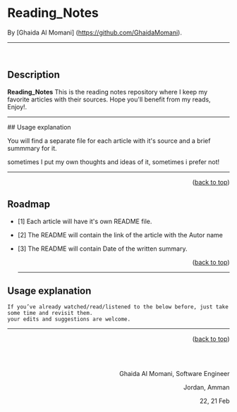 # Reading_Notes

<!-- This is the reading notes repository where I keep my favorite articles with their sources.
       
       Hope you'll benefit from my reads, Enjoy!


-->




By [Ghaida Al Momani] (https://github.com/GhaidaMomani).
<br/>
<hr/>
<br/>

## Description
**Reading_Notes** This is the reading notes repository where I keep my favorite articles with their sources.
                   Hope you'll benefit from my reads, Enjoy!.



<hr/>
## Usage explanation


You will find a separate file for each article with it's source and a brief summmary for it.

sometimes I put my own thoughts and ideas of it, sometimes i prefer not!


<hr/>
    <p align="right">(<a href="#top">back to top</a>)</p>

<!-- ROADMAP -->
## Roadmap

- [1] Each article will have it's own README file.
- [2] The README will contain the link of the article with the Autor name
- [3] The README will contain Date of the written summary.



    <p align="right">(<a href="#top">back to top</a>)</p>


   <hr/>
## Usage explanation


    If you’ve already watched/read/listened to the below before, just take some time and revisit them.
    your edits and suggestions are welcome.
 
<hr/>
    <p align="right">(<a href="#top">back to top</a>)</p>


  <br/><br/>

<p align="right">Ghaida Al Momani, Software Engineer</p>
<p align="right">Jordan, Amman</p>
  <p align="right">22, 21 Feb </p>